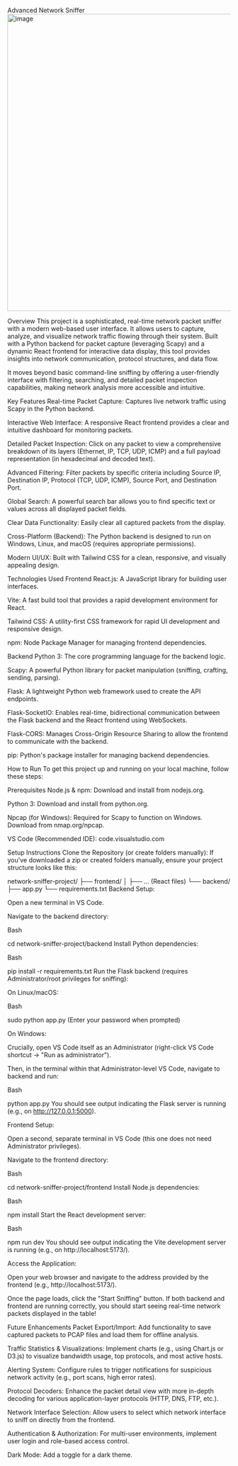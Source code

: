 Advanced Network Sniffer
<img width="875" height="671" alt="image" src="https://github.com/user-attachments/assets/aa4cde95-a503-422d-89fb-0e95f3288b93" />

Overview
This project is a sophisticated, real-time network packet sniffer with a modern web-based user interface. It allows users to capture, analyze, and visualize network traffic flowing through their system. Built with a Python backend for packet capture (leveraging Scapy) and a dynamic React frontend for interactive data display, this tool provides insights into network communication, protocol structures, and data flow.

It moves beyond basic command-line sniffing by offering a user-friendly interface with filtering, searching, and detailed packet inspection capabilities, making network analysis more accessible and intuitive.

Key Features
Real-time Packet Capture: Captures live network traffic using Scapy in the Python backend.

Interactive Web Interface: A responsive React frontend provides a clear and intuitive dashboard for monitoring packets.

Detailed Packet Inspection: Click on any packet to view a comprehensive breakdown of its layers (Ethernet, IP, TCP, UDP, ICMP) and a full payload representation (in hexadecimal and decoded text).

Advanced Filtering: Filter packets by specific criteria including Source IP, Destination IP, Protocol (TCP, UDP, ICMP), Source Port, and Destination Port.

Global Search: A powerful search bar allows you to find specific text or values across all displayed packet fields.

Clear Data Functionality: Easily clear all captured packets from the display.

Cross-Platform (Backend): The Python backend is designed to run on Windows, Linux, and macOS (requires appropriate permissions).

Modern UI/UX: Built with Tailwind CSS for a clean, responsive, and visually appealing design.

Technologies Used
Frontend
React.js: A JavaScript library for building user interfaces.

Vite: A fast build tool that provides a rapid development environment for React.

Tailwind CSS: A utility-first CSS framework for rapid UI development and responsive design.

npm: Node Package Manager for managing frontend dependencies.

Backend
Python 3: The core programming language for the backend logic.

Scapy: A powerful Python library for packet manipulation (sniffing, crafting, sending, parsing).

Flask: A lightweight Python web framework used to create the API endpoints.

Flask-SocketIO: Enables real-time, bidirectional communication between the Flask backend and the React frontend using WebSockets.

Flask-CORS: Manages Cross-Origin Resource Sharing to allow the frontend to communicate with the backend.

pip: Python's package installer for managing backend dependencies.

How to Run
To get this project up and running on your local machine, follow these steps:

Prerequisites
Node.js & npm: Download and install from nodejs.org.

Python 3: Download and install from python.org.

Npcap (for Windows): Required for Scapy to function on Windows. Download from nmap.org/npcap.

VS Code (Recommended IDE): code.visualstudio.com

Setup Instructions
Clone the Repository (or create folders manually):
If you've downloaded a zip or created folders manually, ensure your project structure looks like this:

network-sniffer-project/
├── frontend/
│   ├── ... (React files)
└── backend/
    ├── app.py
    └── requirements.txt
Backend Setup:

Open a new terminal in VS Code.

Navigate to the backend directory:

Bash

cd network-sniffer-project/backend
Install Python dependencies:

Bash

pip install -r requirements.txt
Run the Flask backend (requires Administrator/root privileges for sniffing):

On Linux/macOS:

Bash

sudo python app.py
(Enter your password when prompted)

On Windows:

Crucially, open VS Code itself as an Administrator (right-click VS Code shortcut -> "Run as administrator").

Then, in the terminal within that Administrator-level VS Code, navigate to backend and run:

Bash

python app.py
You should see output indicating the Flask server is running (e.g., on http://127.0.0.1:5000).

Frontend Setup:

Open a second, separate terminal in VS Code (this one does not need Administrator privileges).

Navigate to the frontend directory:

Bash

cd network-sniffer-project/frontend
Install Node.js dependencies:

Bash

npm install
Start the React development server:

Bash

npm run dev
You should see output indicating the Vite development server is running (e.g., on http://localhost:5173/).

Access the Application:

Open your web browser and navigate to the address provided by the frontend (e.g., http://localhost:5173/).

Once the page loads, click the "Start Sniffing" button. If both backend and frontend are running correctly, you should start seeing real-time network packets displayed in the table!

Future Enhancements
Packet Export/Import: Add functionality to save captured packets to PCAP files and load them for offline analysis.

Traffic Statistics & Visualizations: Implement charts (e.g., using Chart.js or D3.js) to visualize bandwidth usage, top protocols, and most active hosts.

Alerting System: Configure rules to trigger notifications for suspicious network activity (e.g., port scans, high error rates).

Protocol Decoders: Enhance the packet detail view with more in-depth decoding for various application-layer protocols (HTTP, DNS, FTP, etc.).

Network Interface Selection: Allow users to select which network interface to sniff on directly from the frontend.

Authentication & Authorization: For multi-user environments, implement user login and role-based access control.

Dark Mode: Add a toggle for a dark theme.
